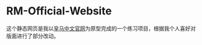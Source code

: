 # RM-Official-Website
这个静态网页是我以[皇马中文官网](http://www.realmadrid.cn/zh)为原型完成的一个练习项目，根据我个人喜好对版面进行了部分改动。
